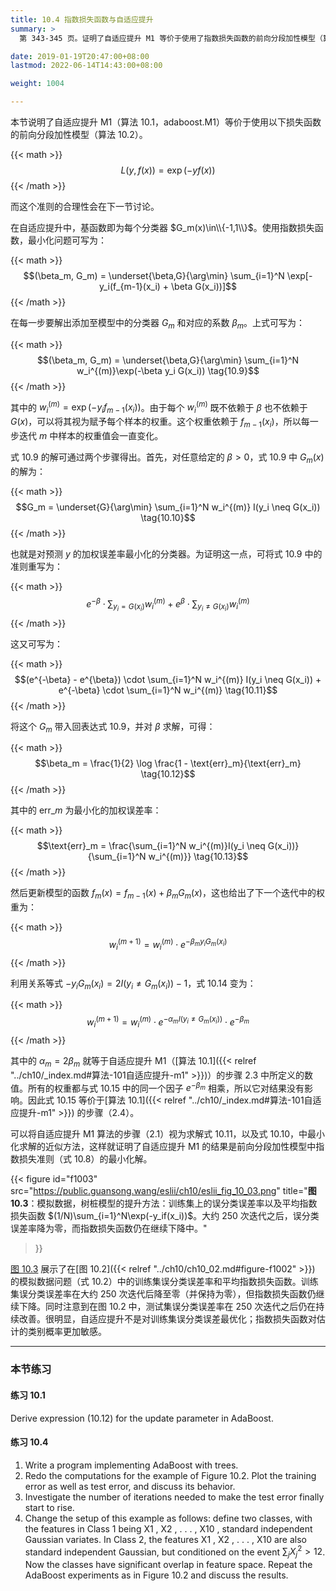 ```yaml
---
title: 10.4 指数损失函数与自适应提升
summary: >
  第 343-345 页。证明了自适应提升 M1 等价于使用了指数损失函数的前向分段加性模型（算法 10.2）。所以，如模拟数据所示，自适应提升 M1 的最优化目标（指数损失函数）并不是误分类误差率。

date: 2019-01-19T20:47:00+08:00
lastmod: 2022-06-14T14:43:00+08:00

weight: 1004

---
```


本节说明了自适应提升 M1（算法 10.1，adaboost.M1）等价于使用以下损失函数的前向分段加性模型（算法 10.2）。

{{< math >}}
$$L(y, f(x)) = \exp(- y f(x)) \tag{10.8}$$
{{< /math >}}

而这个准则的合理性会在下一节讨论。

在自适应提升中，基函数即为每个分类器 $G_m(x)\in\\{-1,1\\}$。使用指数损失函数，最小化问题可写为：

{{< math >}}
$$(\beta_m, G_m) = \underset{\beta,G}{\arg\min} \sum_{i=1}^N
\exp[-y_i(f_{m-1}(x_i) + \beta G(x_i))]$$
{{< /math >}}

在每一步要解出添加至模型中的分类器 $G_m$ 和对应的系数 $\beta_m$。上式可写为：

{{< math >}}
$$(\beta_m, G_m) = \underset{\beta,G}{\arg\min} \sum_{i=1}^N
w_i^{(m)}\exp(-\beta y_i G(x_i)) \tag{10.9}$$
{{< /math >}}

其中的 $w_i^{(m)}=\exp(-y_if_{m−1}(x_i))$。由于每个 $w_i^{(m)}$ 既不依赖于 $\beta$ 也不依赖于 $G(x)$，可以将其视为赋予每个样本的权重。这个权重依赖于 $f_{m-1}(x_i)$，所以每一步迭代 $m$ 中样本的权重值会一直变化。

式 10.9 的解可通过两个步骤得出。首先，对任意给定的 $\beta>0$，式 10.9 中 $G_m(x)$ 的解为：

{{< math >}}
$$G_m = \underset{G}{\arg\min} \sum_{i=1}^N
w_i^{(m)} I(y_i \neq G(x_i)) \tag{10.10}$$
{{< /math >}}

也就是对预测 $y$ 的加权误差率最小化的分类器。为证明这一点，可将式 10.9 中的准则重写为：

{{< math >}}
$$e^{-\beta} \cdot \sum_{y_i = G(x_i)}w_i^{(m)} +
e^{\beta} \cdot \sum_{y_i \neq G(x_i)}w_i^{(m)}$$
{{< /math >}}

这又可写为：

{{< math >}}
$$(e^{-\beta} - e^{\beta}) \cdot \sum_{i=1}^N w_i^{(m)} I(y_i \neq G(x_i)) +
e^{-\beta} \cdot \sum_{i=1}^N w_i^{(m)} \tag{10.11}$$
{{< /math >}}

将这个 $G_m$ 带入回表达式 10.9，并对 $\beta$ 求解，可得：

{{< math >}}
$$\beta_m = \frac{1}{2} \log
\frac{1 - \text{err}_m}{\text{err}_m} \tag{10.12}$$
{{< /math >}}

其中的 $\text{err}\_m$ 为最小化的加权误差率：

{{< math >}}
$$\text{err}_m = \frac{\sum_{i=1}^N w_i^{(m)}I(y_i \neq G(x_i))}
                      {\sum_{i=1}^N w_i^{(m)}} \tag{10.13}$$
{{< /math >}}

然后更新模型的函数 $f_m(x)=f_{m−1}(x)+\beta_mG_m(x)$，这也给出了下一个迭代中的权重为：

{{< math >}}
$$w_i^{(m+1)} = w_i^{(m)} \cdot e^{-\beta_m y_i G_m(x_i)} \tag{10.14}$$
{{< /math >}}

利用关系等式 $-y_iG_m(x_i)=2I(y_i\neq G_m(x_i))-1$，式 10.14 变为：

{{< math >}}
$$w_i^{(m+1)}= w_i^{(m)} \cdot
e^{-\alpha_m I(y_i \neq G_m(x_i))} \cdot e^{-\beta_m} \tag{10.15}$$
{{< /math >}}

其中的 $\alpha_m=2\beta_m$ 就等于自适应提升 M1（[算法 10.1]({{< relref "../ch10/_index.md#算法-101自适应提升-m1" >}})）的步骤 2.3 中所定义的数值。所有的权重都与式 10.15 中的同一个因子 $e^{-\beta_m}$ 相乘，所以它对结果没有影响。因此式 10.15 等价于[算法 10.1]({{< relref "../ch10/_index.md#算法-101自适应提升-m1" >}}) 的步骤（2.4）。

可以将自适应提升 M1 算法的步骤（2.1）视为求解式 10.11，以及式 10.10，中最小化求解的近似方法，这样就证明了自适应提升 M1 的结果是前向分段加性模型中指数损失准则（式 10.8）的最小化解。

{{< figure
  id="f1003"
  src="https://public.guansong.wang/eslii/ch10/eslii_fig_10_03.png"
  title="**图 10.3**：模拟数据，树桩模型的提升方法：训练集上的误分类误差率以及平均指数损失函数 $(1/N)\sum_{i=1}^N\exp(-y_if(x_i))$。大约 250 次迭代之后，误分类误差率降为零，而指数损失函数仍在继续下降中。"
>}}

[图 10.3](#figure-f1003) 展示了在[图 10.2]({{< relref "../ch10/ch10_02.md#figure-f1002" >}}) 的模拟数据问题（式 10.2）中的训练集误分类误差率和平均指数损失函数。训练集误分类误差率在大约 250 次迭代后降至零（并保持为零），但指数损失函数仍继续下降。同时注意到在图 10.2 中，测试集误分类误差率在 250 次迭代之后仍在持续改善。很明显，自适应提升不是对训练集误分类误差最优化；指数损失函数对估计的类别概率更加敏感。

----------

### 本节练习

#### 练习 10.1

Derive expression (10.12) for the update parameter in AdaBoost.

#### 练习 10.4

1. Write a program implementing AdaBoost with trees.
2. Redo the computations for the example of Figure 10.2. Plot the training error
   as well as test error, and discuss its behavior.
3. Investigate the number of iterations needed to make the test error
   finally start to rise.
4. Change the setup of this example as follows: define two classes, with
   the features in Class 1 being X1 , X2 , . . . , X10 , standard independent
   Gaussian variates. In Class 2, the features X1 , X2 , . . . , X10 are
   also standard independent Gaussian, but conditioned on the event
   $\sum_jX_j^2>12$. Now the classes have significant overlap in feature space.
   Repeat the AdaBoost experiments as in Figure 10.2 and discuss the
   results.